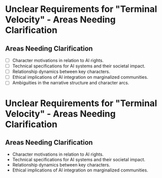 # Unclear Requirements for "Terminal Velocity" - Areas Needing Clarification

## Areas Needing Clarification
- [ ] Character motivations in relation to AI rights.
- [ ] Technical specifications for AI systems and their societal impact.
- [ ] Relationship dynamics between key characters.
- [ ] Ethical implications of AI integration on marginalized communities.
- [ ] Ambiguities in the narrative structure and character arcs.
# Unclear Requirements for "Terminal Velocity" - Areas Needing Clarification

## Areas Needing Clarification
- Character motivations in relation to AI rights.
- Technical specifications for AI systems and their societal impact.
- Relationship dynamics between key characters.
- Ethical implications of AI integration on marginalized communities.
